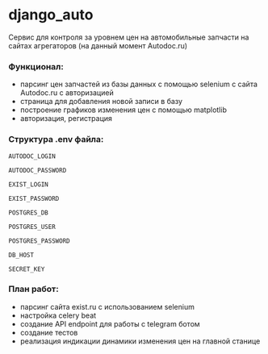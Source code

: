 # django_auto

Сервис для контроля за уровнем цен на автомобильные запчасти на сайтах агрегаторов (на данный момент Autodoc.ru)

### Функционал:

- парсинг цен запчастей из базы данных с помощью selenium с сайта Autodoc.ru с авторизацией
- страница для добавления новой записи в базу
- построение графиков изменения цен с помощью matplotlib
- авторизация, регистрация

### Структура .env файла:

`AUTODOC_LOGIN`

`AUTODOC_PASSWORD`

`EXIST_LOGIN`

`EXIST_PASSWORD`

`POSTGRES_DB`

`POSTGRES_USER`

`POSTGRES_PASSWORD`

`DB_HOST`

`SECRET_KEY`

### План работ:

- парсинг сайта exist.ru с использованием selenium
- настройка celery beat
- создание API endpoint для работы с telegram ботом
- создание тестов
- реализация индикации динамики изменения цен на главной станице
